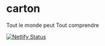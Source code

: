 # carton
Tout le monde peut Tout comprendre

[![Netlify Status](https://api.netlify.com/api/v1/badges/c881eee8-b239-48f9-b521-c503d0a39c6d/deploy-status)](https://app.netlify.com/sites/carton/deploys)
